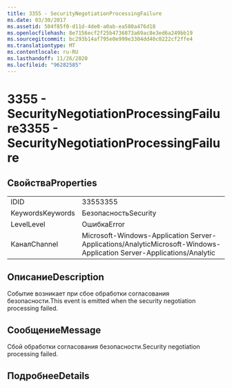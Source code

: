 ```yaml
---
title: 3355 - SecurityNegotiationProcessingFailure
ms.date: 03/30/2017
ms.assetid: 504f85f0-d11d-4de0-a0ab-ea580a476d18
ms.openlocfilehash: 8e7156ecf2f25b4736873a69ac8e3ed6a249bb19
ms.sourcegitcommit: bc293b14af795e0e999e3304dd40c0222cf2ffe4
ms.translationtype: MT
ms.contentlocale: ru-RU
ms.lasthandoff: 11/26/2020
ms.locfileid: "96282585"
---
```

# <a name="3355---securitynegotiationprocessingfailure"></a><span data-ttu-id="26191-102">3355 - SecurityNegotiationProcessingFailure</span><span class="sxs-lookup"><span data-stu-id="26191-102">3355 - SecurityNegotiationProcessingFailure</span></span>

## <a name="properties"></a><span data-ttu-id="26191-103">Свойства</span><span class="sxs-lookup"><span data-stu-id="26191-103">Properties</span></span>  
  
|||  
|-|-|  
|<span data-ttu-id="26191-104">ID</span><span class="sxs-lookup"><span data-stu-id="26191-104">ID</span></span>|<span data-ttu-id="26191-105">3355</span><span class="sxs-lookup"><span data-stu-id="26191-105">3355</span></span>|  
|<span data-ttu-id="26191-106">Keywords</span><span class="sxs-lookup"><span data-stu-id="26191-106">Keywords</span></span>|<span data-ttu-id="26191-107">Безопасность</span><span class="sxs-lookup"><span data-stu-id="26191-107">Security</span></span>|  
|<span data-ttu-id="26191-108">Level</span><span class="sxs-lookup"><span data-stu-id="26191-108">Level</span></span>|<span data-ttu-id="26191-109">Ошибка</span><span class="sxs-lookup"><span data-stu-id="26191-109">Error</span></span>|  
|<span data-ttu-id="26191-110">Канал</span><span class="sxs-lookup"><span data-stu-id="26191-110">Channel</span></span>|<span data-ttu-id="26191-111">Microsoft-Windows-Application Server-Applications/Analytic</span><span class="sxs-lookup"><span data-stu-id="26191-111">Microsoft-Windows-Application Server-Applications/Analytic</span></span>|  
  
## <a name="description"></a><span data-ttu-id="26191-112">Описание</span><span class="sxs-lookup"><span data-stu-id="26191-112">Description</span></span>  

 <span data-ttu-id="26191-113">Событие возникает при сбое обработки согласования безопасности.</span><span class="sxs-lookup"><span data-stu-id="26191-113">This event is emitted when the security negotiation processing failed.</span></span>  
  
## <a name="message"></a><span data-ttu-id="26191-114">Сообщение</span><span class="sxs-lookup"><span data-stu-id="26191-114">Message</span></span>  

 <span data-ttu-id="26191-115">Сбой обработки согласования безопасности.</span><span class="sxs-lookup"><span data-stu-id="26191-115">Security negotiation processing failed.</span></span>  
  
## <a name="details"></a><span data-ttu-id="26191-116">Подробнее</span><span class="sxs-lookup"><span data-stu-id="26191-116">Details</span></span>
